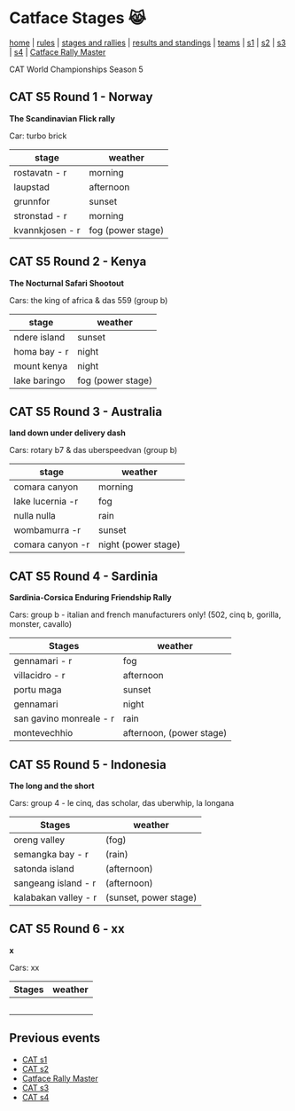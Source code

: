 # Catface Stages 😹

[home](index.md) | [rules](rules.md) | [stages and rallies](stages.md) | [results and standings](results.md) | [teams](teams.md) | [s1](seasons/s1/s1_index.md) | [s2](seasons/s2/s2_index.md) | [s3](seasons/s3/s3_index.md) | [s4](seasons/s4/s4_index.md) | 
[Catface Rally Master](rally_master.md)

CAT World Championships Season 5

## CAT S5 Round 1 - Norway

**The Scandinavian Flick rally**

Car: turbo brick

| stage | weather |
| ----- | ------  |
| rostavatn - r | morning |
| laupstad | afternoon |
| grunnfor | sunset |
| stronstad - r | morning |
| kvannkjosen - r | fog (power stage) |


## CAT S5 Round 2 - Kenya

**The Nocturnal Safari Shootout**

Cars:  the king of africa & das 559 (group b)

| stage | weather |
| ----- | ------  |
| ndere island |  sunset | 
| homa bay - r |  night | 
| mount kenya |  night | 
| lake baringo | fog (power stage) | 

## CAT S5 Round 3 - Australia

**land down under delivery dash**

Cars: rotary b7 & das uberspeedvan (group b)

| stage | weather |
| ----- | ------  |
| comara canyon | morning | 
| lake lucernia -r | fog | 
| nulla nulla | rain |  
| wombamurra -r | sunset | 
| comara canyon -r |  night (power stage) | 

## CAT S5 Round 4 - Sardinia

**Sardinia-Corsica Enduring Friendship Rally**

Cars: group b - italian and french manufacturers only! (502, cinq b, gorilla, monster, cavallo)

| Stages  |  weather  | 
| --- | ---- |
| gennamari - r | fog | 
| villacidro - r | afternoon | 
| portu maga | sunset | 
| gennamari | night | 
| san gavino monreale - r | rain | 
| montevechhio | afternoon, (power stage) | 

## CAT S5 Round 5 - Indonesia

**The long and the short**

Cars: group 4 - le cinq, das scholar, das uberwhip, la longana

| Stages  |  weather  | 
| --- | ---- |
| oreng valley | (fog) | 
| semangka bay - r | (rain) | 
| satonda island | (afternoon) | 
| sangeang island - r | (afternoon) | 
| kalabakan valley - r |  (sunset, power stage) | 

## CAT S5 Round 6 - xx

**x**

Cars: xx

| Stages  |  weather  | 
| --- | ---- |
| |  | 
| |  | 
| |  | 
| |  | 
| |  | 


## Previous events
- [CAT s1](seasons/s1/s1_index.md)
- [CAT s2](seasons/s2/s2_index.md)
- [Catface Rally Master](rally_master.md)
- [CAT s3](seasons/s3/s3_index.md)
- [CAT s4](seasons/s4/s4_index.md)

